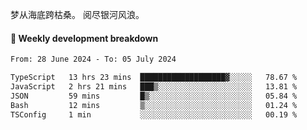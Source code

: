 梦从海底跨枯桑。
阅尽银河风浪。


#### 📝 Weekly development breakdown

<!--START_SECTION:waka-->

```txt
From: 28 June 2024 - To: 05 July 2024

TypeScript   13 hrs 23 mins  ███████████████████▓░░░░░   78.67 %
JavaScript   2 hrs 21 mins   ███▒░░░░░░░░░░░░░░░░░░░░░   13.81 %
JSON         59 mins         █▒░░░░░░░░░░░░░░░░░░░░░░░   05.84 %
Bash         12 mins         ▒░░░░░░░░░░░░░░░░░░░░░░░░   01.24 %
TSConfig     1 min           ░░░░░░░░░░░░░░░░░░░░░░░░░   00.19 %
```

<!--END_SECTION:waka-->



